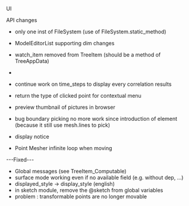 UI

API changes
* only one inst of FileSystem (use of FileSystem.static_method)
* ModelEditorList supporting dim changes
* watch_item removed from TreeItem (should be a method of TreeAppData)
* 


* continue work on time_steps to display every correlation results
* return the type of clicked point for contextual menu
* preview thumbnail of pictures in browser
* bug boundary picking no more work since introduction of element (because it still use mesh.lines to pick)
* display notice
* Point Mesher infinite loop when moving


---Fixed---
* Global messages (see TreeItem_Computable)
* surface mode working even if no available field (e.g. without dep, ...)
* displayed_style -> display_style (english)
* in sketch module, remove the @sketch from global variables
* problem : transformable points are no longer movable